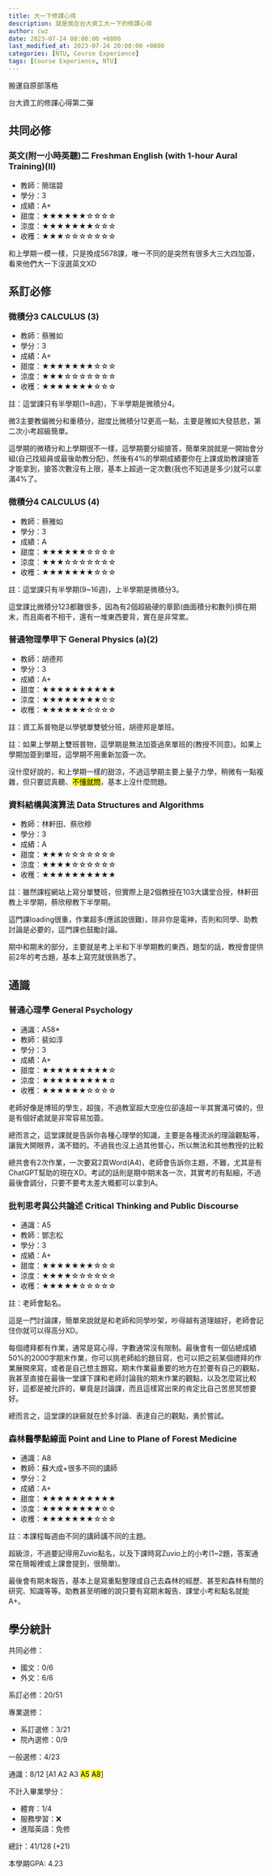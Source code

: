 ```yaml
---
title: 大一下修課心得
description: 就是我在台大資工大一下的修課心得
author: cwz
date: 2023-07-24 08:00:00 +0800
last_modified_at: 2023-07-24 20:00:00 +0800
categories: [NTU, Course Experience]
tags: [Course Experience, NTU]
---
```


搬運自原部落格

台大資工的修課心得第二彈

## 共同必修

### 英文(附一小時英聽)二 Freshman English (with 1-hour Aural Training)(Ⅱ)

- 教師：簡瑞碧
- 學分：3
- 成績：A+
- 甜度：<span class="clr-gold">★★★★★★</span>☆☆☆☆
- 涼度：<span class="clr-gold">★★★★★★★</span>☆☆☆
- 收穫：<span class="clr-gold">★★★</span>☆☆☆☆☆☆☆

和上學期一模一樣，只是換成5678課，唯一不同的是突然有很多大三大四加簽，看來他們大一下沒選英文XD

## 系訂必修

### 微積分3 CALCULUS (3)

- 教師：蔡雅如
- 學分：3
- 成績：A+
- 甜度：<span class="clr-gold">★★★★★★★</span>☆☆☆
- 涼度：<span class="clr-gold">★★★</span>☆☆☆☆☆☆☆
- 收穫：<span class="clr-gold">★★★★★★★</span>☆☆☆

註：這堂課只有半學期(1~8週)，下半學期是微積分4。

微3主要教偏微分和重積分，甜度比微積分12更高一點，主要是雅如大發慈悲，第二次小考超級簡單。

這學期的微積分和上學期很不一樣，這學期要分組搶答，簡單來說就是一開始會分組(自己找組員或最後助教分配)，然後有4%的學期成績要你在上課或助教課搶答才能拿到，搶答次數沒有上限，基本上超過一定次數(我也不知道是多少)就可以拿滿4%了。

### 微積分4 CALCULUS (4)

- 教師：蔡雅如
- 學分：3
- 成績：A
- 甜度：<span class="clr-gold">★★★★★★</span>☆☆☆☆
- 涼度：<span class="clr-gold">★★★</span>☆☆☆☆☆☆☆
- 收穫：<span class="clr-gold">★★★★★★★</span>☆☆☆

註：這堂課只有半學期(9~16週)，上半學期是微積分3。

這堂課比微積分123都難很多，因為有2個超級硬的章節(曲面積分和數列)擠在期末，而且兩者不相干，還有一堆東西要背，實在是非常累。

### 普通物理學甲下 General Physics (a)(2)

- 教師：胡德邦
- 學分：3
- 成績：A+
- 甜度：<span class="clr-gold">★★★★★★★★★★</span>
- 涼度：<span class="clr-gold">★★★★★★★★</span>☆☆
- 收穫：<span class="clr-gold">★★★★★★</span>☆☆☆☆

註：資工系普物是以學號單雙號分班，胡德邦是單班。

註：如果上學期上雙班普物，這學期是無法加簽過來單班的(教授不同意)。如果上學期加簽到單班，這學期不用重新加簽一次。

沒什麼好說的，和上學期一樣的甜涼，不過這學期主要上量子力學，稍微有一點複雜，但只要認真聽、<mark>不懂就問</mark>，基本上沒什麼問題。

### 資料結構與演算法 Data Structures and Algorithms

- 教師：林軒田、蔡欣穆
- 學分：3
- 成績：A
- 甜度：<span class="clr-gold">★★★</span>☆☆☆☆☆☆☆
- 涼度：<span class="clr-gold">★★★★</span>☆☆☆☆☆☆
- 收穫：<span class="clr-gold">★★★★★★★★★★</span>

註：雖然課程網站上寫分單雙班，但實際上是2個教授在103大講堂合授，林軒田教上半學期，蔡欣穆教下半學期。

這門課loading很重，作業超多(應該說很難)，除非你是電神，否則和同學、助教討論是必要的，這門課也鼓勵討論。

期中和期末的部分，主要就是考上半和下半學期教的東西，題型的話，教授會提供前2年的考古題，基本上寫完就很熟悉了。

## 通識

### 普通心理學 General Psychology

- 通識：A58*
- 教師：裴如淳
- 學分：3
- 成績：A+
- 甜度：<span class="clr-gold">★★★★★★★★★</span>☆
- 涼度：<span class="clr-gold">★★★★★★★★★</span>☆
- 收穫：<span class="clr-gold">★★★★★★</span>☆☆☆☆

老師好像是博班的學生，超強，不過教室超大空座位卻遠超一半其實滿可憐的，但是有個好處就是非常容易加簽。

總而言之，這堂課就是告訴你各種心理學的知識，主要是各種流派的理論觀點等，讓我大開眼界，滿不錯的。不過我也沒上過其他普心，所以無法和其他教授的比較

總共會有2次作業，一次要寫2頁Word(A4)，老師會告訴你主題，不難，尤其是有ChatGPT幫助的現在XD。考試的話則是期中期末各一次，其實考的有點細，不過最後會調分，只要不要考太差大概都可以拿到A。

### 批判思考與公共論述 Critical Thinking and Public Discourse

- 通識：A5
- 教師：鄧志松
- 學分：3
- 成績：A+
- 甜度：<span class="clr-gold">★★★★★★★</span>☆☆☆
- 涼度：<span class="clr-gold">★★★★</span>☆☆☆☆☆☆
- 收穫：<span class="clr-gold">★★★★★</span>☆☆☆☆☆

註：老師會點名。

這是一門討論課，簡單來說就是和老師和同學吵架，吵得越有道理越好，老師會記住你就可以得高分XD。

每個禮拜都有作業，通常是寫心得，字數通常沒有限制。最後會有一個佔總成績50%的2000字期末作業，你可以挑老師給的題目寫，也可以把之前某個禮拜的作業展開來寫，或者是自己想主題寫。期末作業最重要的地方在於要有自己的觀點，我甚至直接在最後一堂課下課和老師討論我的期末作業的觀點，以及怎麼寫比較好，這都是被允許的，畢竟是討論課，而且這樣寫出來的肯定比自己苦思冥想要好。

總而言之，這堂課的訣竅就在於多討論、表達自己的觀點，勇於嘗試。

### 森林醫學點線面 Point and Line to Plane of Forest Medicine

- 通識：A8
- 教師：蘇大成+很多不同的講師
- 學分：2
- 成績：A+
- 甜度：<span class="clr-gold">★★★★★★★★★★</span>
- 涼度：<span class="clr-gold">★★★★★★★★</span>☆☆
- 收穫：<span class="clr-gold">★★★★★★★</span>☆☆☆

註：本課程每週由不同的講師講不同的主題。

超級涼，不過要記得用Zuvio點名，以及下課時寫Zuvio上的小考(1~2題，答案通常在簡報裡或上課會提到，很簡單)。

最後會有期末報告，基本上是寫重點整理或自己去森林的經歷、甚至和森林有關的研究、知識等等。助教甚至明確的說只要有寫期末報告、課堂小考和點名就能A+。

## 學分統計

共同必修：
- 國文：0/6
- 外文：6/6

系訂必修：20/51

專業選修：
- 系訂選修：3/21
- 院內選修：0/9

一般選修：4/23

通識：8/12 [A1 A2 A3 <mark>A5</mark> <mark>A8</mark>]

不計入畢業學分：
- 體育：1/4
- 服務學習：❌
- 進階英語：免修

總計：41/128 (+21)

本學期GPA: 4.23

